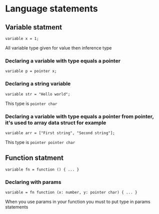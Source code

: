 # Language statements

## Variable statment

```aurora
variable x = 1;
```

All variable type given for value then inference type

### Declaring a variable with type equals a pointer

```aurora
variable p = pointer x;
```

### Declaring a string variable

```aurora
variable str = "Hello world";
```

This type is `pointer char`

### Declaring a variable with type equals a pointer from pointer, it's used to array data struct for example

```aurora
variable arr = ["First string", "Second string"];
```

This type is `pointer pointer char`

## Function statment

```aurora
variable fn = function () { ... }
```

### Declaring with params

```aurora
variable = fn function (x: number, y: pointer char) { ... }
```

When you use params in your function you must to put type in params statements
